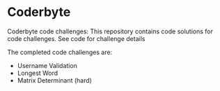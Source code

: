 # Coderbyte
Coderbyte code challenges: This repository contains code solutions for code challenges.  See code for challenge details

The completed code challenges are:
 - Username Validation
 - Longest Word
 - Matrix Determinant (hard)
